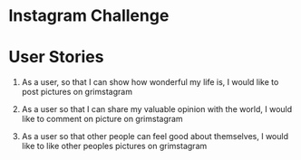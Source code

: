 Instagram Challenge
===================

# User Stories
1. As a user, so that I can show how wonderful my life is,
I would like to post pictures on grimstagram

2. As a user so that I can share my valuable opinion with the world,
I would like to comment on picture on grimstagram

3. As a user so that other people can feel good about themselves,
I would like to like other peoples pictures on grimstagram

